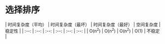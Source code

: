 # 选择排序

| 时间复杂度（平均） | 时间复杂度（最坏） | 时间复杂度（最好） | 空间复杂度 | 稳定性 |
| :--: | :--: | :--: | :--: | :--: | :--: | 
| O(n<sup>2</sup>) | O(n<sup>2</sup>) | O(n<sup>2</sup>) | O(1) | 不稳定 | 